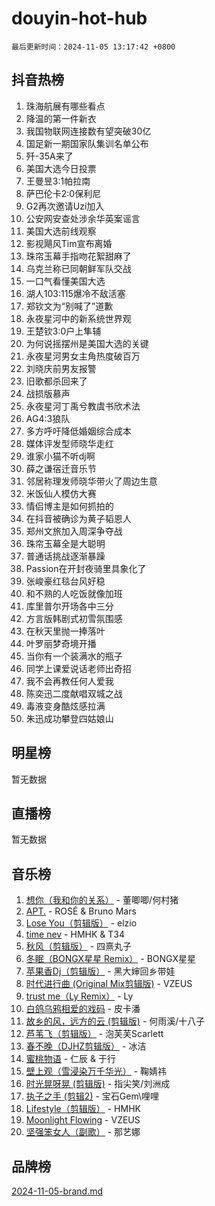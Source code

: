 # douyin-hot-hub

`最后更新时间：2024-11-05 13:17:42 +0800`

## 抖音热榜

1. 珠海航展有哪些看点
1. 降温的第一件新衣
1. 我国物联网连接数有望突破30亿
1. 国足新一期国家队集训名单公布
1. 歼-35A来了
1. 美国大选今日投票
1. 王曼昱3:1帕拉南
1. 萨巴伦卡2:0保利尼
1. G2再次邀请Uzi加入
1. 公安网安查处涉余华英案谣言
1. 美国大选前线观察
1. 影视飓风Tim宣布离婚
1. 珠帘玉幕手指吻花絮甜麻了
1. 乌克兰称已同朝鲜军队交战
1. 一口气看懂美国大选
1. 湖人103:115爆冷不敌活塞
1. 郑钦文为“别喊了”道歉
1. 永夜星河中的新系统世界观
1. 王楚钦3:0户上隼辅
1. 为何说摇摆州是美国大选的关键
1. 永夜星河男女主角热度破百万
1. 刘晓庆前男友报警
1. 旧歌都杀回来了
1. 战损版慕声
1. 永夜星河丁禹兮教虞书欣术法
1. AG4:3狼队
1. 多方呼吁降低婚姻综合成本
1. 媒体评发型师晓华走红
1. 谁家小猫不听dj啊
1. 薛之谦宿迁音乐节
1. 邻居称理发师晓华带火了周边生意
1. 米饭仙人模仿大赛
1. 情侣博主是如何抓拍的
1. 在抖音被确诊为黄子韬恩人
1. 郑州文旅加入周深争夺战
1. 珠帘玉幕全是大聪明
1. 普通话挑战逐渐暴躁
1. Passion在开封夜骑里具象化了
1. 张峻豪红毯台风好稳
1. 和不熟的人吃饭就像加班
1. 库里普尔开场各中三分
1. 方言版韩剧式初雪氛围感
1. 在秋天里抛一捧落叶
1. 叶罗丽梦奇境开播
1. 当你有一个装满水的瓶子
1. 同学上课爱说话老师出奇招
1. 我不会再教任何人爱我
1. 陈奕迅二度献唱双城之战
1. 毒液变身酷炫感拉满
1. 朱迅成功攀登四姑娘山

## 明星榜

暂无数据

## 直播榜

暂无数据

## 音乐榜

1. [想你（我和你的关系）](https://sf5-hl-cdn-tos.douyinstatic.com/obj/tos-cn-ve-2774/o8QxhcOBDYYX0zqKCjFVQXZ3RBffnRBQEogitG) - 董唧唧/何村猪
1. [APT.](https://sf5-hl-cdn-tos.douyinstatic.com/obj/tos-cn-ve-2774/oUIcRnUtZBV1JgZtxIMCAiiBSVBSEEOCFfkeMQ) - ROSÉ & Bruno Mars
1. [Lose You（剪辑版）](https://sf3-cdn-tos.douyinstatic.com/obj/tos-cn-ve-2774/og9yxQxAWI86iBNr9ojBFMoWTIvDZZb8HwiGY) - elzio
1. [time nev](https://sf5-hl-cdn-tos.douyinstatic.com/obj/tos-cn-ve-2774/oc6aICzpzBCWrhCvDVi2AZmQLt0gIBxfMEfd6i) - HMHK & T34
1. [秋风（剪辑版）](https://sf3-cdn-tos.douyinstatic.com/obj/tos-cn-ve-2774/ocGaU84LfAfzMd2wbXdQFpCGhBiXg82JNMRRie) - 四熹丸子
1. [冬眠（BONGX星星 Remix）](https://sf5-hl-cdn-tos.douyinstatic.com/obj/tos-cn-ve-2774/oMCfFFoE3LwQ7agAgOIG4ieExqkeAsxNBEkLdz) - BONGX星星
1. [苹果香Dj（剪辑版）](https://sf3-cdn-tos.douyinstatic.com/obj/tos-cn-ve-2774/oEeIEQbYGAOspCTRAIeYF4Ok8LgZ8NBaRe4ztR) - 黑大婶回乡带娃
1. [时代进行曲 (Original Mix剪辑版)](https://sf5-hl-cdn-tos.douyinstatic.com/obj/tos-cn-ve-2774/oYrssziLdrtiW6cKABM8n5Vfc2xwXiIBInoAkn) - VZEUS
1. [trust me（Ly Remix）](https://sf5-hl-cdn-tos.douyinstatic.com/obj/tos-cn-ve-2774/oUo1M8fz5AfmMSExABQQKFE0eCMWgsiccfqrMA) - Ly
1. [白鸽乌鸦相爱的戏码](https://sf3-cdn-tos.douyinstatic.com/obj/tos-cn-ve-2774/oMVVEf6eDAOmFtNtCsEqKpIorBDM8Nkg6TZRqC) - 皮卡潘
1. [故乡的风，远方的云 (剪辑版)](https://sf5-hl-cdn-tos.douyinstatic.com/obj/tos-cn-ve-2774/ooPEdiZMrAAWisczq1WXoZYGU6GxII2UUBvYI) - 何雨溪/十八子
1. [芦苇飞（剪辑版）](https://sf5-hl-cdn-tos.douyinstatic.com/obj/tos-cn-ve-2774/ok3IaChjEFFoK3FAMzXDEgfpeE6Al3Nv2BnfCW) - 泡芙芙Scarlett
1. [春不晚（DJHZ剪辑版）](https://sf5-hl-cdn-tos.douyinstatic.com/obj/tos-cn-ve-2774/osEZa7YZ6wNo9QDABgfGFaCQKRQTNafsBJDnKt) - 冰洁
1. [蜜桃物语](https://sf6-cdn-tos.douyinstatic.com/obj/tos-cn-ve-2774/oIhOSCZtIACtYU4XQkngiW9kCBfVD1Fz9IYeqL) - 仁辰 & 于行
1. [壁上观（雪浸染万千华光）](https://sf5-hl-cdn-tos.douyinstatic.com/obj/tos-cn-ve-2774/ocIizBMxWi8vA8UdAMIYdYCjgBB5Z3WZWxrvY) - 鞠婧祎
1. [时光晃呀晃 (剪辑版)](https://sf5-hl-cdn-tos.douyinstatic.com/obj/tos-cn-ve-2774/o8ACeQem3gwI1x3GIYGAfKG0LJebKFRJDwRwyW) - 指尖笑/刘洲成
1. [执子之手 (剪辑2)](https://sf3-cdn-tos.douyinstatic.com/obj/tos-cn-ve-2774/oUoZLQjCc31XzqsBnBQUNgeKtYPBcgbFDwtfcu) - 宝石Gem\哩哩
1. [Lifestyle（剪辑版）](https://sf5-hl-cdn-tos.douyinstatic.com/obj/tos-cn-ve-2774/owfqGgjwG3V5lCLaAIezFMeg3LtuKNBaZKgzPV) - HMHK
1. [Moonlight Flowing](https://sf5-hl-cdn-tos.douyinstatic.com/obj/tos-cn-ve-2774/oopZsCtRnQgOhEYmv9FfBBgwmeaQmWQQZED9tN) - VZEUS
1. [坚强笨女人（副歌）](https://sf5-hl-cdn-tos.douyinstatic.com/obj/tos-cn-ve-2774/ospNInQiZvGWyBVg5zkNsAMct5uJIg1CrZiPL) - 那艺娜

## 品牌榜

[2024-11-05-brand.md](2024-11-05-brand.md)
